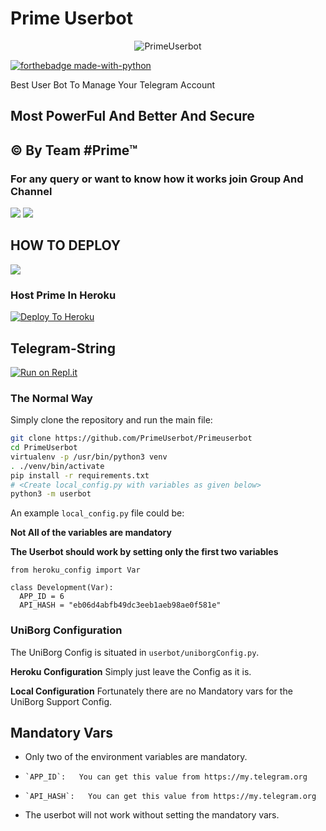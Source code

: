 # Prime Userbot

<p align="center">
<img src="https://telegra.ph/file/30f297984523fccb8ce8c.jpg" alt="PrimeUserbot">


[![forthebadge made-with-python](http://ForTheBadge.com/images/badges/made-with-python.svg)](https://www.python.org/)



Best User Bot To Manage Your Telegram Account 
## Most PowerFul And Better And Secure

## © By Team #Prime™

### For any query or want to know how it works join Group And Channel 

<a href="https://t.me/PrimeSupportOfficial"><img src="https://img.shields.io/badge/Join-Telegram%20Channel-red.svg?logo=Telegram"></a>
<a href="https://t.me/PrimeOT"><img src="https://img.shields.io/badge/Join-Telegram%20Group-blue.svg?logo=telegram"></a>

## HOW TO DEPLOY 

<a href="https://youtu.be/xfHcm_e92eQ"><img src="https://img.shields.io/badge/How%20To-Deploy-red.svg?logo=Youtube"></a>


### Host Prime In Heroku

[![Deploy To Heroku](https://www.herokucdn.com/deploy/button.svg)](https://heroku.com/deploy?template=https://github.com/PrimeUserbot/PrimeUserbot)

## Telegram-String

[![Run on Repl.it](https://repl.it/badge/github/PrimeUserbot/Prime)](https://repl.it/@primeuserbot/PrimeUserbot)


### The Normal Way

Simply clone the repository and run the main file:
```sh
git clone https://github.com/PrimeUserbot/Primeuserbot
cd PrimeUserbot
virtualenv -p /usr/bin/python3 venv
. ./venv/bin/activate
pip install -r requirements.txt
# <Create local_config.py with variables as given below>
python3 -m userbot
```

An example `local_config.py` file could be:

**Not All of the variables are mandatory**

__The Userbot should work by setting only the first two variables__

```python3
from heroku_config import Var

class Development(Var):
  APP_ID = 6
  API_HASH = "eb06d4abfb49dc3eeb1aeb98ae0f581e"
```


### UniBorg Configuration


The UniBorg Config is situated in `userbot/uniborgConfig.py`.

**Heroku Configuration**
Simply just leave the Config as it is.

**Local Configuration**
Fortunately there are no Mandatory vars for the UniBorg Support Config.

## Mandatory Vars

- Only two of the environment variables are mandatory.
-     `APP_ID`:   You can get this value from https://my.telegram.org
-     `API_HASH`:   You can get this value from https://my.telegram.org
- The userbot will not work without setting the mandatory vars.


